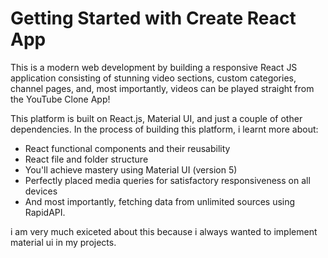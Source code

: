 # Getting Started with Create React App
This is a modern web development by building a responsive React JS application consisting of stunning video sections, custom categories, channel pages, and, most importantly, videos can be played straight from the YouTube Clone App!

This platform is built on React.js, Material UI, and just a couple of other dependencies.
In the process of building this platform, i learnt more about: 
- React functional components and their reusability
- React file and folder structure
- You'll achieve mastery using Material UI (version 5)
- Perfectly placed media queries for satisfactory responsiveness on all devices
- And most importantly, fetching data from unlimited sources using RapidAPI.

i am very much exiceted about this because i always wanted to implement material ui in my projects. 
